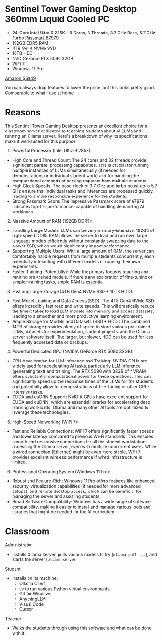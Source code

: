 # Sentinel Tower Gaming Desktop 360mm Liquid Cooled PC
* 24-Core Intel Ultra 9 285K - 8 Cores, 8 Threads, 3.7 GHz Base, 5.7 GHz Turbo [Passmark 67979](https://www.cpubenchmark.net/cpu.php?cpu=Intel+Core+Ultra+9+285K&id=6296)
* 192GB DDR5 RAM
* 4TB Gen4 NVMe SSD
* 10TB HDD
* NVD GeForce RTX 5090 32GB
* WiFi 7
* Windows 11 Pro

[Amazon $6849](https://www.amazon.com/Sentinel-Desktop-Liquid-Cooled-PC/dp/B0DY87J55D)

You can always drop features to lower the price, but this looks pretty good. Comparable to what I use at home.

# Reasons

This Sentinel Tower Gaming Desktop presents an excellent choice for a classroom server dedicated to teaching students about AI LLMs and running an Ollama server. Here's a breakdown of why its specifications make it well-suited for this purpose:

1. Powerful Processor (Intel Ultra 9 285K):

* High Core and Thread Count: The 24 cores and 32 threads provide significant parallel processing capabilities. This is crucial for running multiple instances of LLMs simultaneously (if needed for demonstrations or individual student work) and for handling the computational demands of serving requests from multiple students.
* High Clock Speeds: The base clock of 3.7 GHz and turbo boost up to 5.7 GHz ensure that individual tasks and inferences are processed quickly, leading to a more responsive experience for the students.
* Strong Passmark Score: The impressive Passmark score of 67979 indicates top-tier performance, capable of handling demanding AI workloads.

2. Massive Amount of RAM (192GB DDR5):

* Handling Large Models: LLMs can be very memory-intensive. 192GB of high-speed DDR5 RAM allows the server to load and run even large language models efficiently without constantly swapping data to the slower SSD, which would significantly impact performance.
* Supporting Multiple Users: With a large amount of RAM, the server can comfortably handle requests from multiple students concurrently, each potentially interacting with different models or running their own experiments.
* Faster Training (Potentially): While the primary focus is teaching and running pre-trained models, if there's any exploration of fine-tuning or simpler training tasks, ample RAM is essential.

3. Fast and Large Storage (4TB Gen4 NVMe SSD + 10TB HDD):

* Fast Model Loading and Data Access (SSD): The 4TB Gen4 NVMe SSD offers incredibly fast read and write speeds. This will drastically reduce the time it takes to load LLM models into memory and access datasets, leading to a smoother and more productive learning environment.  
* Ample Storage for Models and Datasets (SSD + HDD): The combined 14TB of storage provides plenty of space to store various pre-trained LLMs, datasets for experimentation, student projects, and the Ollama server software itself. The larger, but slower, HDD can be used for less frequently accessed data or backups.

4. Powerful Dedicated GPU (NVIDIA GeForce RTX 5090 32GB):

* GPU Acceleration for LLM Inference and Training: NVIDIA GPUs are widely used for accelerating AI tasks, particularly LLM inference (generating text) and training. The RTX 5090 with 32GB of * VRAM offers substantial computational power for these operations. This can significantly speed up the response times of the LLMs for the students and potentially allow for demonstrations of fine-tuning or other GPU-intensive tasks.  
* CUDA and cuDNN Support: NVIDIA GPUs have excellent support for CUDA and cuDNN, which are essential libraries for accelerating deep learning workloads. Ollama and many other AI tools are optimized to leverage these technologies.  

5. High-Speed Networking (WiFi 7):

* Fast and Reliable Connections: WiFi 7 offers significantly faster speeds and lower latency compared to previous Wi-Fi standards. This ensures smooth and responsive connections for all the student workstations accessing the Ollama server, even with multiple concurrent users. While a wired connection (Ethernet) might be even more stable, WiFi 7 provides excellent wireless performance if wired infrastructure is limited.  

6. Professional Operating System (Windows 11 Pro):

* Robust and Feature-Rich: Windows 11 Pro offers features like enhanced security, virtualization capabilities (if needed for more advanced setups), and remote desktop access, which can be beneficial for managing the server and assisting students.  
* Broad Software Compatibility: Windows has a wide range of software compatibility, making it easier to install and manage various tools and libraries that might be needed for the AI curriculum.

# Classroom

Administrator
* Installs Ollama Server, pulls various models to try (`ollama pull ...`), and starts the server (`ollama serve`)

Student
* Installs on its machine:
  * Ollama Client
  * `uv` to run various Python virtual environments.
  * Git for Windows
  * AnythingLLM
  * Visual Code
  * Cursor

Teacher
* Walks the students through using this software and what can be done with it.


